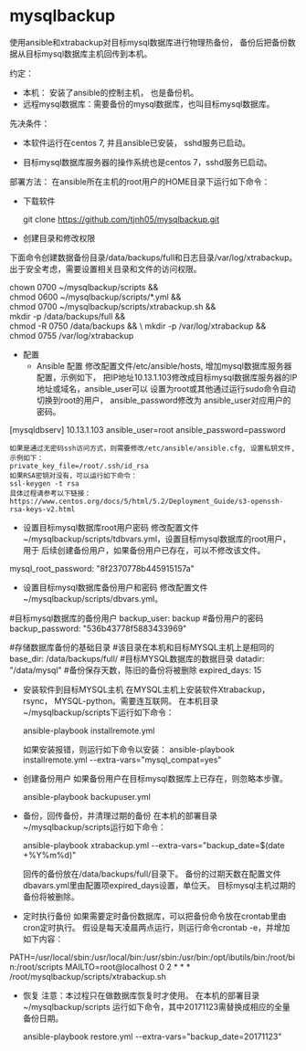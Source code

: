 # mysqlbackup

使用ansible和xtrabackup对目标mysql数据库进行物理热备份，
备份后把备份数据从目标mysql数据库主机回传到本机。

约定：

- 本机： 安装了ansible的控制主机， 也是备份机。
- 远程mysql数据库：需要备份的mysql数据库，也叫目标mysql数据库。

先决条件：
- 本软件运行在centos 7, 并且ansible已安装， sshd服务已启动。

- 目标mysql数据库服务器的操作系统也是centos 7，sshd服务已启动。


部署方法：
在ansible所在主机的root用户的HOME目录下运行如下命令：

- 下载软件

   git clone https://github.com/tjnh05/mysqlbackup.git

- 创建目录和修改权限

下面命令创建数据备份目录/data/backups/full和日志目录/var/log/xtrabackup。
出于安全考虑，需要设置相关目录和文件的访问权限。

chown 0700 ~/mysqlbackup/scripts &&  \
chmod 0600 ~/mysqlbackup/scripts/*.yml && \
chmod 0700 ~/mysqlbackup/scripts/xtrabackup.sh && \
mkdir -p /data/backups/full && \
chmod -R 0750 /data/backups && \ 
mkdir -p /var/log/xtrabackup && \
chmod 0755 /var/log/xtrabackup

- 配置
  - Ansible 配置
    修改配置文件/etc/ansible/hosts, 增加mysql数据库服务器配置，示例如下，
    把IP地址10.13.1.103修改成目标mysql数据库服务器的IP地址或域名，ansible_user可以
    设置为root或其他通过运行sudo命令自动切换到root的用户， ansible_password修改为
    ansible_user对应用户的密码。

[mysqldbserv]
10.13.1.103  ansible_user=root ansible_password=password

    如果是通过无密码ssh访问方式，则需要修改/etc/ansible/ansible.cfg, 设置私钥文件,
    示例如下：
    private_key_file=/root/.ssh/id_rsa
    如果RSA密钥对没有，可以运行如下命令：
    ssl-keygen -t rsa
    具体过程请参考以下链接：
    https://www.centos.org/docs/5/html/5.2/Deployment_Guide/s3-openssh-rsa-keys-v2.html

  - 设置目标mysql数据库root用户密码
    修改配置文件~/mysqlbackup/scripts/tdbvars.yml，设置目标mysql数据库的root用户，用于
    后续创建备份用户，如果备份用户已存在，可以不修改该文件。

mysql_root_password: "8f2370778b445915157a"

  - 设置目标mysql数据库备份用户和密码
    修改配置文件~/mysqlbackup/scripts/dbvars.yml。

#目标mysql数据库的备份用户
backup_user: backup
#备份用户的密码
backup_password: "536b43778f5883433969"

#存储数据库备份的基础目录
#该目录在本机和目标MYSQL主机上是相同的
base_dir:   /data/backups/full/
#目标MYSQL数据库的数据目录
datadir: "/data/mysql"
#备份保存天数，陈旧的备份将被删除
expired_days: 15

  - 安装软件到目标MYSQL主机
    在MYSQL主机上安装软件Xtrabackup，rsync， MYSQL-python。需要连互联网。
    在本机目录~/mysqlbackup/scripts下运行如下命令：
 
    ansible-playbook  installremote.yml

    如果安装报错，则运行如下命令以安装：
    ansible-playbook  installremote.yml --extra-vars="mysql_compat=yes"

  - 创建备份用户
    如果备份用户在目标mysql数据库上已存在，则忽略本步骤。
    
    ansible-playbook  backupuser.yml

- 备份，回传备份，并清理过期的备份
  在本机的部署目录~/mysqlbackup/scripts运行如下命令：
    
  ansible-playbook  xtrabackup.yml --extra-vars="backup_date=$(date +%Y%m%d)"

  回传的备份放在/data/backups/full/目录下。
  备份的过期天数在配置文件dbavars.yml里由配置项expired_days设置，单位天。
  目标mysql主机过期的备份将被删除。

- 定时执行备份
  如果需要定时备份数据库，可以把备份命令放在crontab里由cron定时执行。
  假设是每天凌晨两点运行，则运行命令crontab -e，并增加如下内容：
    
PATH=/usr/local/sbin:/usr/local/bin:/usr/sbin:/usr/bin:/opt/ibutils/bin:/root/bin:/root/scripts
MAILTO=root@localhost
0 2 * * * /root/mysqlbackup/scripts/xtrabackup.sh

- 恢复 
  注意：本过程只在做数据库恢复时才使用。
  在本机的部署目录~/mysqlbackup/scripts
  运行如下命令，其中20171123需替换成相应的全量备份日期。
  
  ansible-playbook  restore.yml --extra-vars="backup_date=20171123"







